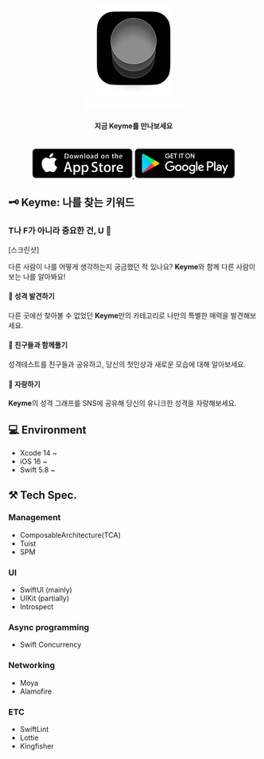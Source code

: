 <div align="center">
    <img src="Assets/appicon.png" alt="icon" width="150"/><br>
    <img src="Assets/KEYME.png" alt="keyme" width="200"/>
</div>

<div align="center">
    <h4>지금 Keyme를 만나보세요</h4>
    <br>
    <a href="https://apps.apple.com/your-app-link" target="_blank">
        <img src="Assets/appstore.png" height="60">
    </a>
    <a href="https://play.google.com/store/apps/details?id=your-app-id" target="_blank">
        <img src="Assets/google_play.png" height="60">
    </a>
</div>

## 🗝️ Keyme: 나를 찾는 키워드
### T나 F가 아니라 중요한 건, U 🫵
[스크린샷]

다른 사람이 나를 어떻게 생각하는지 궁금했던 적 있나요? **Keyme**와 함께 다른 사람이 보는 나를 알아봐요!

#### 📑 성격 발견하기
다른 곳에선 찾아볼 수 없었던 **Keyme**만의 카테고리로 나만의 특별한 매력을 발견해보세요.

#### 👀 친구들과 함께풀기
성격테스트를 친구들과 공유하고, 당신의 첫인상과 새로운 모습에 대해 알아보세요.

#### 🎨 자랑하기
**Keyme**의 성격 그래프를 SNS에 공유해 당신의 유니크한 성격을 자랑해보세요.

## :computer: Environment
- Xcode 14 ~
- iOS 16 ~
- Swift 5.8 ~

## ⚒️ Tech Spec.
### Management
- ComposableArchitecture(TCA)
- Tuist
- SPM

### UI
- SwiftUI (mainly)
- UIKit (partially)
- Introspect

### Async programming
- Swift Concurrency

### Networking
- Moya
- Alamofire

### ETC
- SwiftLint
- Lottie
- Kingfisher
